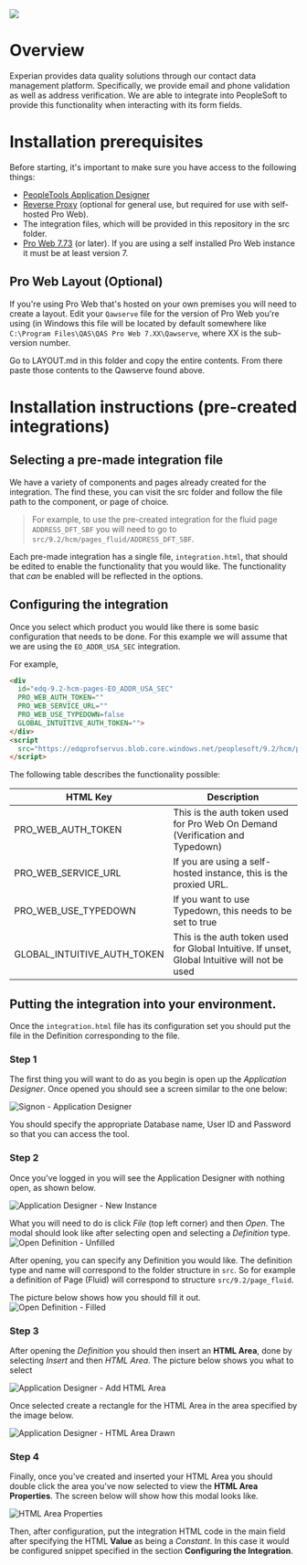 ![](https://cdn.edq.com/resources/1.7.14/images/logos/experian-social.png)

# Overview

Experian provides data quality solutions through our contact data management platform. 
Specifically, we provide email and phone validation as well as address verification. 
We are able to integrate into PeopleSoft to provide this functionality when interacting 
with its  form fields.

# Installation prerequisites
Before starting, it's important to make sure you have access to the following things:

- [PeopleTools Application Designer](https://docs.oracle.com/cd/E87544_01/pt856pbr1/eng/pt/tapd/concept_PeopleSoftApplicationDesignerOverview-0776f8.html?pli=ul_d29e24_tapd)
- [Reverse Proxy](https://github.com/experianplc/nginx-cors) (optional for general use, but required for use with self-hosted Pro Web).
- The integration files, which will be provided in this repository in the src folder.
- [Pro Web 7.73](https://www.edq.com/documentation/apis/pro-web/) (or later). If you are using a self installed Pro Web instance it must be at least version 7.

## Pro Web Layout (Optional)
If you're using Pro Web that's hosted on your own premises you will need to create a layout. Edit
your `Qawserve` file for the version of Pro Web you're using (in Windows this file will be located
by default somewhere like `C:\Program Files\QAS\QAS Pro Web 7.XX\Qawserve`, where XX is the
sub-version number.

Go to LAYOUT.md in this folder and copy the entire contents. From there paste those contents to the
Qawserve found above.

# Installation instructions (pre-created integrations)

## Selecting a pre-made integration file
We have a variety of components and pages already created for the integration. 
The find these, you can visit the src folder and follow the file path to the component, or page of
choice. 

> For example, to use the pre-created integration for the fluid page `ADDRESS_DFT_SBF` you
will need to go to `src/9.2/hcm/pages_fluid/ADDRESS_DFT_SBF`.

Each pre-made integration has a single file, `integration.html`, that should be edited to
enable the functionality that you would like. The functionality that *can* be enabled will be
reflected in the options. 

## Configuring the integration
Once you select which product you would like there is some basic configuration that needs to be
done. For this example we will assume that we are using the `EO_ADDR_USA_SEC` integration.

For example, 

```html
<div
  id="edq-9.2-hcm-pages-EO_ADDR_USA_SEC"
  PRO_WEB_AUTH_TOKEN=""
  PRO_WEB_SERVICE_URL=""
  PRO_WEB_USE_TYPEDOWN=false
  GLOBAL_INTUITIVE_AUTH_TOKEN="">
</div>
<script
  src="https://edqprofservus.blob.core.windows.net/peoplesoft/9.2/hcm/pages/EO_ADDR_USA_SEC/integration.js">
</script>
```

The following table describes the functionality possible:

| HTML Key                    | Description  |
|---------------------------- | ------------ |
| PRO_WEB_AUTH_TOKEN          | This is the auth token used for Pro Web On Demand (Verification and Typedown) |
| PRO_WEB_SERVICE_URL         | If you are using a self-hosted instance, this is the proxied URL. |
| PRO_WEB_USE_TYPEDOWN        | If you want to use Typedown, this needs to be set to true |
| GLOBAL_INTUITIVE_AUTH_TOKEN | This is the auth token used for Global Intuitive. If unset, Global Intuitive will not be used |

## Putting the integration into your environment.
Once the `integration.html` file has its configuration set you should put the file in the Definition
corresponding to the file.

### Step 1
The first thing you will want to do as you begin is open up the *Application Designer*.
Once opened you should see a screen similar to the one below:

![Signon - Application Designer](media/sign-on.png)

You should specify the appropriate Database name, User ID and Password so that you 
can access the tool.

### Step 2

Once you've logged in you will see the Application Designer with nothing open, as
shown below.

![Application Designer - New Instance](media/application-designer.png)

What you will need to do is click *File* (top left corner) and then *Open*. 
The modal should look like after selecting open and selecting a *Definition* type.
![Open Definition - Unfilled](media/open-definition.png)

After opening, you can specify any Definition you would like. The definition type and name will
correspond to the folder structure in `src`. So for example a definition of Page (Fluid) will
correspond to structure `src/9.2/page_fluid`.

The picture below shows how you should fill it out.
![Open Definition - Filled](media/open-definition-filled.png)

### Step 3
After opening the *Definition* you should then insert an **HTML Area**, done by selecting *Insert* and
then *HTML Area*. The picture below shows you what to select

![Application Designer - Add HTML Area](media/application-designer-add-html-area.png)

Once selected create a rectangle for the HTML Area in the area specified by the image below.

![Application Designer - HTML Area Drawn](media/application-designer-html-area-drawn.png)

### Step 4
Finally, once you've created and inserted your HTML Area you should double click the area you've 
now selected to view the **HTML Area Properties**. The screen below will show how this modal looks like.

![HTML Area Properties](media/html-area-properties.png)

Then, after configuration, put the integration HTML code in the main field after specifying the HTML **Value**
as being a *Constant*. In this case it would be configured snippet specified in the section
**Configuring the Integration**.
